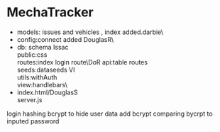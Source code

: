 # MechaTracker
- models: issues and vehicles , index added.darbie\
- config:connect added DouglasR\
- db: schema Issac \
public:css \
routes:index login route\DoR
api:table routes\
seeds:dataseeds VI\
utils:withAuth\
view:handlebars\
- index.html/DouglasS\
server.js

login hashing bcrypt to hide user data
add bcrypt
comparing bycrpt to inputed password